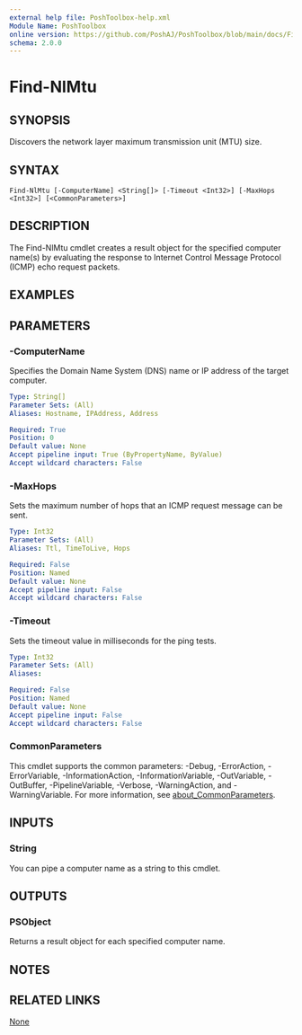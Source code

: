 ```yaml
---
external help file: PoshToolbox-help.xml
Module Name: PoshToolbox
online version: https://github.com/PoshAJ/PoshToolbox/blob/main/docs/Find-NlMtu.md
schema: 2.0.0
---
```


# Find-NlMtu

## SYNOPSIS
Discovers the network layer maximum transmission unit (MTU) size.

## SYNTAX

```
Find-NlMtu [-ComputerName] <String[]> [-Timeout <Int32>] [-MaxHops <Int32>] [<CommonParameters>]
```

## DESCRIPTION
The Find-NlMtu cmdlet creates a result object for the specified computer name(s) by evaluating the response to Internet Control Message Protocol (ICMP) echo request packets.

## EXAMPLES

## PARAMETERS

### -ComputerName
Specifies the Domain Name System (DNS) name or IP address of the target computer.

```yaml
Type: String[]
Parameter Sets: (All)
Aliases: Hostname, IPAddress, Address

Required: True
Position: 0
Default value: None
Accept pipeline input: True (ByPropertyName, ByValue)
Accept wildcard characters: False
```

### -MaxHops
Sets the maximum number of hops that an ICMP request message can be sent.

```yaml
Type: Int32
Parameter Sets: (All)
Aliases: Ttl, TimeToLive, Hops

Required: False
Position: Named
Default value: None
Accept pipeline input: False
Accept wildcard characters: False
```

### -Timeout
Sets the timeout value in milliseconds for the ping tests.

```yaml
Type: Int32
Parameter Sets: (All)
Aliases:

Required: False
Position: Named
Default value: None
Accept pipeline input: False
Accept wildcard characters: False
```

### CommonParameters
This cmdlet supports the common parameters: -Debug, -ErrorAction, -ErrorVariable, -InformationAction, -InformationVariable, -OutVariable, -OutBuffer, -PipelineVariable, -Verbose, -WarningAction, and -WarningVariable. For more information, see [about_CommonParameters](http://go.microsoft.com/fwlink/?LinkID=113216).

## INPUTS

### String
You can pipe a computer name as a string to this cmdlet.

## OUTPUTS

### PSObject
Returns a result object for each specified computer name.

## NOTES

## RELATED LINKS

[None]()
